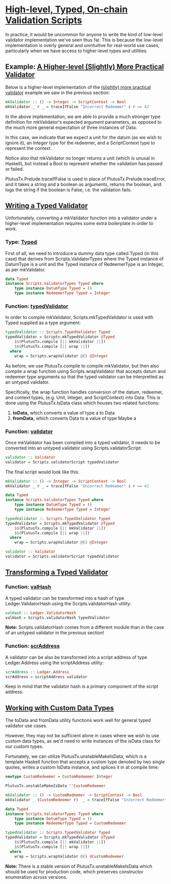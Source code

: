# [High-level, Typed, On-chain Validation Scripts](https://youtu.be/sN3BIa3GAOc?t=3526)

In practice, it would be uncommon for anyone to write the kind of low-level validator implementation we've seen thus far. This is because the low-level implementation is overly general and unintuitive for real-world use cases, particularly when we have access to higher-level types and utilities.

## Example: [A Higher-level (Slightly) More Practical Validator](https://youtu.be/sN3BIa3GAOc?t=3592)

Below is a higher-level implementation of the [(slightly) more practical validator](./1_Low-Level-Untyped-On-Chain-Validation-Scripts.md#example-a-slightly-more-practical-validator) example we saw in the previous section:

```haskell
mkValidator :: () -> Integer -> ScriptContext -> Bool
mkValidator _ r _ = traceIfFalse "Incorrect Redeemer" $ r == 42
```

In the above implementation, we are able to provide a much stronger type definition for mkValidator's expected argument parameters, as opposed to the much more general expectation of three instances of Data.

In this case, we indicate that we expect a unit for the datum (as we wish to ignore it), an Integer type for the redeemer, and a ScriptContext type to represent the context.

Notice also that mkValidator no longer returns a unit (which is unusal in Haskell), but instead a Bool to represent whether the validation has passed or failed.

PlutusTx.Prelude.traceIfFalse is used in place of PlutusTx.Prelude.traceError, and it takes a string and a boolean as arguments, returns the boolean, and logs the string if the boolean is False, i.e. the validation fails.

## [Writing a Typed Validator](https://youtu.be/sN3BIa3GAOc?t=3736)

Unfortunately, converting a mkValidator function into a validator under a higher-level implementation requires some extra boilerplate in order to work.

### Type: [Typed](https://youtu.be/sN3BIa3GAOc?t=3748)

First of all, we need to introduce a dummy data type called Typed (in this case) that derives from Scripts.ValidatorTypes where the Typed instance of DatumType is a unit and the Typed instance of RedeemerType is an Integer, as per mkValidator.

```haskell
data Typed
instance Scripts.ValidatorTypes Typed where
    type instance DatumType Typed = ()
    type instance RedeemerType Typed = Integer
```

### Function: [typedValidator](https://youtu.be/sN3BIa3GAOc?t=3784)

In order to compile mkValidator, Scripts.mkTypedValidator is used with Typed supplied as a type argument:

```haskell
typedValidator :: Scripts.TypedValidator Typed
typedValidator = Scripts.mkTypedValidator @Typed
    $$(PlutusTx.compile [|| mkValidator ||])
    $$(PlutusTx.compile [|| wrap ||])
  where
    wrap = Scripts.wrapValidator @() @Integer
```

As before, we use PlutusTx.compile to compile mkValidator, but then also compile a wrap function using Scripts.wrapValidator that accepts datum and redeemer type arguments so that the typed validator can be interpretted as an untyped validator.

Specifically, the wrap function handles conversion of the datum, redeemer, and context types, (e.g. Unit, Integer, and ScriptContext) into Data. This is done using the PlutusTx.IsData class which houses two related functions:

1. **toData,** which converts a value of type a to Data
2. **fromData,** which converts Data to a value of type Maybe a

### Function: [validator](https://youtu.be/sN3BIa3GAOc?t=3858)

Once mkValidator has been compiled into a typed validator, it needs to be converted into an untyped validator using Scripts.validatorScript:

```haskell
validator :: Validator
validator = Scripts.validatorScript typedValidator
```

The final script would look like this:

```haskell
mkValidator :: () -> Integer -> ScriptContext -> Bool
mkValidator _ r _ = traceIfFalse "Incorrect Redeemer" $ r == 42

data Typed
instance Scripts.ValidatorTypes Typed where
    type instance DatumType Typed = ()
    type instance RedeemerType Typed = Integer

typedValidator :: Scripts.TypedValidator Typed
typedValidator = Scripts.mkTypedValidator @Typed
    $$(PlutusTx.compile [|| mkValidator ||])
    $$(PlutusTx.compile [|| wrap ||])
  where
    wrap = Scripts.wrapValidator @() @Integer

validator :: Validator
validator = Scripts.validatorScript typedValidator
```

## [Transforming a Typed Validator](https://youtu.be/sN3BIa3GAOc?t=3872)

### Function: [valHash](https://youtu.be/sN3BIa3GAOc?t=3872)

A typed validator can be transformed into a hash of type Ledger.ValidatorHash using the Scripts.validatorHash utility:

```haskell
valHash :: Ledger.ValidatorHash
valHash = Scripts.validatorHash typedValidator
```

**Note:** Scripts.validatorHash comes from a different module than in the case of an untyped validator in the previous section!

### Function: [scrAddress](https://youtu.be/sN3BIa3GAOc?t=3898)

A validator can be also be transformed into a script address of type Ledger.Address using the scriptAddress utility:

```haskell
scrAddress :: Ledger.Address
scrAddress = scriptAddress validator
```

Keep in mind that the validator hash is a primary component of the script address.

## [Working with Custom Data Types](https://youtu.be/sN3BIa3GAOc?t=4264)

The toData and fromData utility functions work well for general typed validator use cases.

However, they may not be sufficient alone in cases where we wish to use custom data types, as we'd need to write instances of the isData class for our custom types.

Fortunately, we can utilize PlutusTx.unstableMakeIsData, which is a template Haskell function that accepts a custom type denoted by two single quotes, writes a custom IsData instance, and splices it in at compile time:


```haskell
newtype CustomRedeemer = CustomRedeemer Integer

PlutusTx.unstableMakeIsData ''CustomRedeemer

mkValidator :: () -> CustomRedeemer -> ScriptContext -> Bool
mkValidator _ (CustomRedeemer r)  _ = traceIfFalse "Incorrect Redeemer" $ r == 42

data Typed
instance Scripts.ValidatorTypes Typed where
    type instance DatumType Typed = ()
    type instance RedeemerType Typed = CustomRedeemer

typedValidator :: Scripts.TypedValidator Typed
typedValidator = Scripts.mkTypedValidator @Typed
    $$(PlutusTx.compile [|| mkValidator ||])
    $$(PlutusTx.compile [|| wrap ||])
  where
    wrap = Scripts.wrapValidator @() @CustomRedeemer
```

**Note:** There is a stable version of PlutusTx.unstableMakeIsData which should be used for production code, which preserves constructor enumeration across versions.
